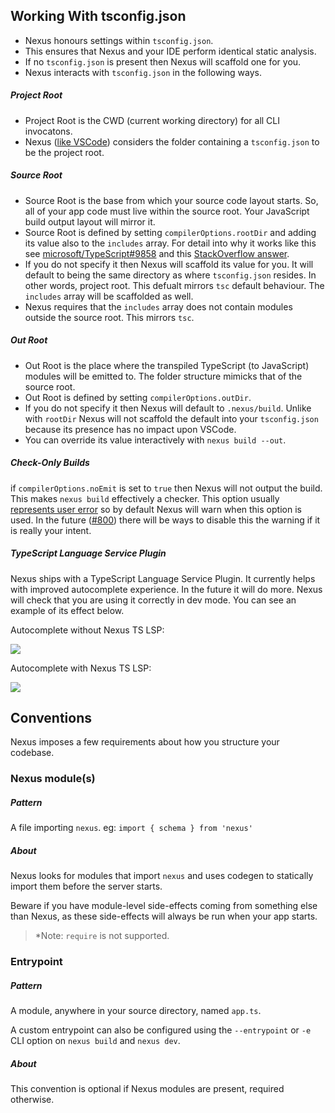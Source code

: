 ## Working With tsconfig.json

- Nexus honours settings within `tsconfig.json`.
- This ensures that Nexus and your IDE perform identical static analysis.
- If no `tsconfig.json` is present then Nexus will scaffold one for you.
- Nexus interacts with `tsconfig.json` in the following ways.

##### Project Root

- Project Root is the CWD (current working directory) for all CLI invocatons.
- Nexus ([like VSCode](https://vscode.readthedocs.io/en/latest/languages/typescript/#typescript-files-and-projects)) considers the folder containing a `tsconfig.json` to be the project root.

##### Source Root

- Source Root is the base from which your source code layout starts. So, all of your app code must live within the source root. Your JavaScript build output layout will mirror it.
- Source Root is defined by setting `compilerOptions.rootDir` and adding its value also to the `includes` array. For detail into why it works like this see [microsoft/TypeScript#9858](https://github.com/microsoft/TypeScript/issues/9858#issuecomment-533287263) and this [StackOverflow answer](https://stackoverflow.com/questions/57333825/can-you-pull-in-excludes-includes-options-in-typescript-compiler-api).
- If you do not specify it then Nexus will scaffold its value for you. It will default to being the same directory as where `tsconfig.json` resides. In other words, project root. This defualt mirrors `tsc` default behaviour. The `includes` array will be scaffolded as well.
- Nexus requires that the `includes` array does not contain modules outside the source root. This mirrors `tsc`.

##### Out Root

- Out Root is the place where the transpiled TypeScript (to JavaScript) modules will be emitted to. The folder structure mimicks that of the source root.
- Out Root is defined by setting `compilerOptions.outDir`.
- If you do not specify it then Nexus will default to `.nexus/build`. Unlike with `rootDir` Nexus will not scaffold the default into your `tsconfig.json` because its presence has no impact upon VSCode.
- You can override its value interactively with `nexus build --out`.

##### Check-Only Builds

if `compilerOptions.noEmit` is set to `true` then Nexus will not output the build. This makes `nexus build` effectively a checker. This option usually [represents user error](https://github.com/graphql-nexus/nexus/issues/702) so by default Nexus will warn when this option is used. In the future ([#800](https://github.com/graphql-nexus/nexus/issues/800)) there will be ways to disable this the warning if it is really your intent.

##### TypeScript Language Service Plugin

Nexus ships with a TypeScript Language Service Plugin. It currently helps with improved autocomplete experience. In the future it will do more. Nexus will check that you are using it correctly in dev mode. You can see an example of its effect below.

Autocomplete without Nexus TS LSP:

![](https://user-images.githubusercontent.com/284476/82776800-1bbe0e00-9e1a-11ea-83a1-eb175b11a2ca.png)

Autocomplete with Nexus TS LSP:

![](https://user-images.githubusercontent.com/284476/82776802-1cef3b00-9e1a-11ea-88c3-065869407380.png)

## Conventions

Nexus imposes a few requirements about how you structure your codebase.

### Nexus module(s)

##### Pattern

A file importing `nexus`. eg: `import { schema } from 'nexus'`

##### About

Nexus looks for modules that import `nexus` and uses codegen to statically import them before the server starts.

Beware if you have module-level side-effects coming from something else than Nexus, as these side-effects will always be run when your app starts.

> \*Note: `require` is not supported.

### Entrypoint

##### Pattern

A module, anywhere in your source directory, named `app.ts`.

A custom entrypoint can also be configured using the `--entrypoint` or `-e` CLI option on `nexus build` and `nexus dev`.

##### About

This convention is optional if Nexus modules are present, required otherwise.

